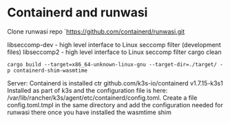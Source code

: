 # Containerd and runwasi

Clone runwasi repo
`https://github.com/containerd/runwasi.git


libseccomp-dev - high level interface to Linux seccomp filter (development files)
libseccomp2 - high level interface to Linux seccomp filter
cargo clean

``` cargo build --target=x86_64-unknown-linux-gnu --target-dir=./target/ -p containerd-shim-wasmtime ```

Server:
Containerd is installed ctr github.com/k3s-io/containerd v1.7.15-k3s1
Installed as part of k3s and the configuration file is here: /var/lib/rancher/k3s/agent/etc/containerd/config.toml.
Create a file config.toml.tmpl in the same directory and add the configuration needed for runwasi there
once you have installed the wasmtime shim
 

